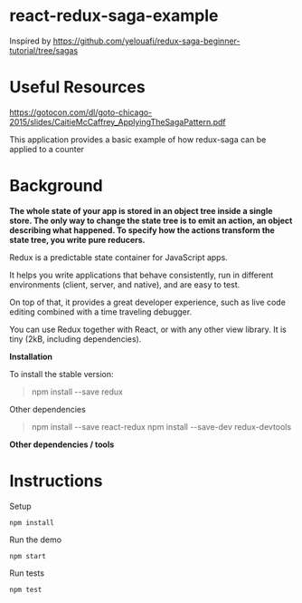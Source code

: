 # react-redux-saga-example

Inspired by https://github.com/yelouafi/redux-saga-beginner-tutorial/tree/sagas

# Useful Resources

https://gotocon.com/dl/goto-chicago-2015/slides/CaitieMcCaffrey_ApplyingTheSagaPattern.pdf

This application provides a basic example of how redux-saga can be applied to a counter

# Background

**The whole state of your app is stored in an object tree inside a single store.
The only way to change the state tree is to emit an action, an object describing what happened.
To specify how the actions transform the state tree, you write pure reducers.**

Redux is a predictable state container for JavaScript apps.

It helps you write applications that behave consistently, run in different environments (client, server, and native), and are easy to test.

On top of that, it provides a great developer experience, such as live code editing combined with a time traveling debugger.

You can use Redux together with React, or with any other view library.
It is tiny (2kB, including dependencies).

**Installation**

To install the stable version:

> npm install --save redux

Other dependencies

> npm install --save react-redux
> npm install --save-dev redux-devtools

**Other dependencies / tools**



# Instructions

Setup

```
npm install
```

Run the demo

```
npm start
```

Run tests

```
npm test
```
